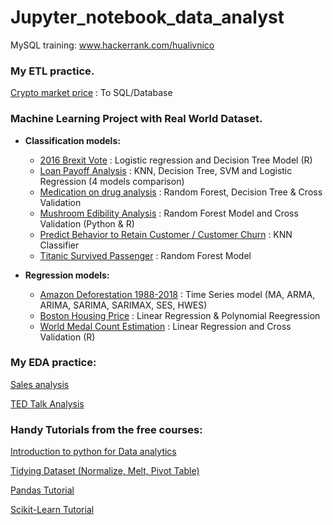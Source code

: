 # Jupyter_notebook_data_analyst 

MySQL training:
www.hackerrank.com/hualivnico

### My ETL practice.

[Crypto market price](https://github.com/nico2997/Jupyter_notebook_data_analyst/blob/main/ETL%20practice/Crypto-price.ipynb) : To SQL/Database

### Machine Learning Project with Real World Dataset.

* __Classification models:__

  * [2016 Brexit Vote](https://github.com/nico2997/Jupyter_notebook_data_analyst/tree/main/Logistic%20Regression%20R) : Logistic regression and Decision Tree Model (R)
  * [Loan Payoff Analysis](https://github.com/nico2997/Jupyter_notebook_data_analyst/blob/main/Loan_payoff/Loan%20Payoff.ipynb) : KNN, Decision Tree, SVM and Logistic Regression (4 models comparison)
  * [Medication on drug analysis](https://github.com/nico2997/Jupyter_notebook_data_analyst/blob/main/Drugs%20analysis/Drug%20analysis.ipynb) : Random Forest, Decision Tree & Cross Validation
  * [Mushroom Edibility Analysis](https://github.com/nico2997/Jupyter_notebook_data_analyst/blob/main/Mushroom%20Edibility%20Analysis/Mushroom%20Analysis.ipynb) : Random Forest Model and Cross Validation (Python & R)
  * [Predict Behavior to Retain Customer / Customer Churn](https://github.com/nico2997/Jupyter_notebook_data_analyst/blob/main/Customer%20Churn/Customer%20Churn.ipynb) : KNN Classifier
  * [Titanic Survived Passenger](https://github.com/nico2997/Jupyter_notebook_data_analyst/blob/main/RandomForestModel/Titanic%20-%20Random%20Forest.ipynb) : Random Forest Model

* __Regression models:__
  * [Amazon Deforestation 1988-2018](https://github.com/nico2997/Jupyter_notebook_data_analyst/blob/main/Amazon%20Deforestation%20Time%20Series/Amazon%20Deforestation.ipynb) : Time Series model (MA, ARMA, ARIMA, SARIMA, SARIMAX, SES, HWES)
  * [Boston Housing Price](https://github.com/nico2997/Jupyter_notebook_data_analyst/blob/main/Boston%20Housing%20Regression/Linear%20Regression%20on%20Boston%20Housing.ipynb) : Linear Regression & Polynomial Reegression
  * [World Medal Count Estimation](https://github.com/nico2997/Jupyter_notebook_data_analyst/tree/main/Generalized%20Linear%20Model%20R) : Linear Regression and Cross Validation (R)
  
  


### My EDA practice:

[Sales analysis](https://github.com/nico2997/Jupyter_notebook_data_analyst/blob/main/Sales%20Analysis/Real%20World%20data%20analysis%20problem.ipynb)

[TED Talk Analysis](https://github.com/nico2997/Jupyter_notebook_data_analyst/blob/main/TED_talk_analysis/TED%20analysis.ipynb)


### Handy Tutorials from the free courses:

[Introduction to python for Data analytics](https://github.com/nico2997/Jupyter_notebook_data_analyst/tree/main/Exercise)

[Tidying Dataset (Normalize, Melt, Pivot Table)](https://github.com/nico2997/Jupyter_notebook_data_analyst/tree/main/Tidying%20dataset%20-%20Normalize%2C%20melt()%2C%20pivot_table())

[Pandas Tutorial](https://github.com/nico2997/Jupyter_notebook_data_analyst/tree/main/Pandas%20tutorial) 

[Scikit-Learn Tutorial](https://github.com/nico2997/Jupyter_notebook_data_analyst/tree/main/Machine%20Learning%20Tutorial)


